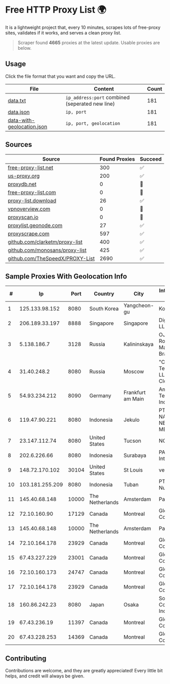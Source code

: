 
# Free HTTP Proxy List 🌍

It is a lightweight project that, every 10 minutes, scrapes lots of free-proxy sites, validates if it works, and serves a clean proxy list.


> Scraper found **4665** proxies at the latest update. Usable proxies are below.

## Usage

Click the file format that you want and copy the URL.


|File|Content|Count|
|----|-------|-----|
|[data.txt](https://raw.githubusercontent.com/themiralay/Proxy-List-World/master/data.txt)|`ip_address:port` combined (seperated new line)|181|
|[data.json](https://raw.githubusercontent.com/themiralay/Proxy-List-World/master/data.json)|`ip, port`|181|
|[data-with-geolocation.json](https://raw.githubusercontent.com/themiralay/Proxy-List-World/master/data-with-geolocation.json)|`ip, port, geolocation`|181|

## Sources

|Source|Found Proxies|Succeed|
|------|-------------|-------|
|[free-proxy-list.net](https://free-proxy-list.net)|300|✅|
|[us-proxy.org](https://www.us-proxy.org)|200|✅|
|[proxydb.net](http://proxydb.net)|0|🚫|
|[free-proxy-list.com](https://free-proxy-list.com/?page=&port=&type%5B%5D=http&type%5B%5D=https&up_time=0&search=Search)|0|🚫|
|[proxy-list.download](https://www.proxy-list.download/HTTP)|26|✅|
|[vpnoverview.com](https://vpnoverview.com/privacy/anonymous-browsing/free-proxy-servers)|0|🚫|
|[proxyscan.io](https://www.proxyscan.io)|0|🚫|
|[proxylist.geonode.com](https://proxylist.geonode.com/api/proxy-list?limit=300&page=1&sort_by=lastChecked&sort_type=desc&protocols=http,https)|27|✅|
|[proxyscrape.com](https://api.proxyscrape.com/v2/?request=displayproxies&protocol=http&timeout=10000&country=all&ssl=all&anonymity=all)|597|✅|
|[github.com/clarketm/proxy-list](https://raw.githubusercontent.com/clarketm/proxy-list/master/proxy-list-raw.txt)|400|✅|
|[github.com/monosans/proxy-list](https://raw.githubusercontent.com/monosans/proxy-list/main/proxies/http.txt)|425|✅|
|[github.com/TheSpeedX/PROXY-List](https://raw.githubusercontent.com/TheSpeedX/PROXY-List/master/http.txt)|2690|✅|


## Sample Proxies With Geolocation Info

|#|Ip|Port|Country|City|Internet Service Provider|
|-|--|----|-------|----|-------------------------|
|1|125.133.98.152|8080|South Korea|Yangcheon-gu|Korea Telecom|
|2|206.189.33.197|8888|Singapore|Singapore|DigitalOcean, LLC|
|3|5.138.186.7|3128|Russia|Kalininskaya|OJSC Rostelecom Macroregional Branch South|
|4|31.40.248.2|8080|Russia|Moscow|"Cloud Technologies" LLC trading as Cloud.ru|
|5|54.93.234.212|8090|Germany|Frankfurt am Main|Amazon Technologies Inc.|
|6|119.47.90.221|8080|Indonesia|Jekulo|PT. JAWA POS NATIONAL NETWORK MEDIALINK|
|7|23.147.112.74|8080|United States|Tucson|NGX Networks|
|8|202.6.226.66|8080|Indonesia|Surabaya|PADINET - Padi Internet|
|9|148.72.170.102|30104|United States|St Louis|velia.net|
|10|103.181.255.209|8080|Indonesia|Tuban|PT Giga Digital Nusantara|
|11|145.40.68.148|10000|The Netherlands|Amsterdam|Packet Host, Inc.|
|12|72.10.160.90|17129|Canada|Montreal|GloboTech Communications|
|13|145.40.68.148|10000|The Netherlands|Amsterdam|Packet Host, Inc.|
|14|72.10.164.178|23929|Canada|Montreal|GloboTech Communications|
|15|67.43.227.229|23001|Canada|Montreal|GloboTech Communications|
|16|72.10.160.173|24747|Canada|Montreal|GloboTech Communications|
|17|72.10.164.178|23929|Canada|Montreal|GloboTech Communications|
|18|160.86.242.23|8080|Japan|Osaka|Sony Network Communications Inc|
|19|67.43.236.19|11397|Canada|Montreal|GloboTech Communications|
|20|67.43.228.253|14369|Canada|Montreal|GloboTech Communications|



## Contributing

Contributions are welcome, and they are greatly appreciated! Every
little bit helps, and credit will always be given.

